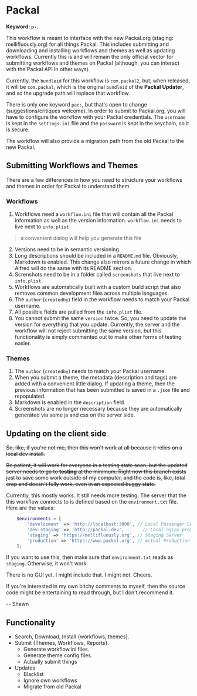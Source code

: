 Packal
======

__Keyword: `p›`.__

This workflow is meant to interface with the new Packal.org (staging: mellifluously.org) for all things Packal. This includes submitting and downloading and installing workflows and themes as well as updating workflows. Currently this is and will remain the only official vector for submitting workflows and themes on Packal (although, you can interact with the Packal API in other ways).

Currently, the `bundleid` for this workflow is `com.packal2`, but, when released, it will be `com.packal`, which is the original `bundleid` of the __Packal Updater__, and so the upgrade path will replace that workflow.

There is only one keyword `pac:`, but that's open to change (suggestions/critiques welcome). In order to submit to Packal.org, you will have to configure the workflow with your Packal credentials. The `username` is kept in the `settings.ini` file and the `password` is kept in the keychain, so it is secure.

The workflow will also provide a migration path from the old Packal to the new Packal.

## Submitting Workflows and Themes

There are a few differences in how you need to structure your workflows and themes in order for Packal to understand them.

### Workflows
1. Workflows need a `workflow.ini` file that will contain all the Packal information as well as the version information. `workflow.ini` needs to live next to `info.plist`
> a convenient dialog will help you generate this file
2. Versions need to be in semantic versioning.
3. Long descriptions should be included in a `README.md` file. Obviously, Markdown is enabled. This change also mirrors a future change in which Alfred will do the same with its README section.
4. Screnshots need to be in a folder called `screenshots` that live next to `info.plist`.
5. Workflows are automatically built with a custom build script that also removes common development files across multiple languages.
6. The `author` (`createdby`) field in the workflow needs to match your Packal username.
7. All possible fields are pulled from the `info.plist` file.
8. You cannot submit the same `version` twice. So, you need to update the version for everything that you update. Currently, the server and the workflow will not reject submitting the same version, but this functionality is simply commented out to make other forms of testing easier.

### Themes
1. The `author` (`createdby`) needs to match your Packal username.
2. When you submit a theme, the metadata (description and tags) are added with a convenient little dialog. If updating a theme, then the previous information that has been submitted is saved in a `.json` file and repopulated.
3. Markdown is enabled in the `description` field.
4. Screenshots are no longer necessary because they are automatically generated via some js and css on the server side.

## Updating on the client side


~~So, like, if you're not me, then this won't work at all because it relies on a local dev install.~~

~~Be patient, it will work for everyone in a testing state soon, but the updated server needs to go to __testing__ at the minimum. Right now this branch exists just to save some work outside of my computer, and the code is, like, total crap and doesn't fully work, even in an expected buggy state.~~

Currently, this mostly works. It still needs more testing. The server that the this workflow connects to is defined based on the `environment.txt` file. Here are the values:

```php
	$environments = [
		'development' => 'http://localhost:3000', // Local Passenger Server (works on my local dev)
		'dev-staging' => 'http://packal.dev', 		// Local nginx proxying to Passenger (works on my local dev)
		'staging' => 'https://mellifluously.org', // Staging Server
		'production' => 'https://www.packal.org', // Actual Production (not setup yet)
	];
```

If you want to use this, then make sure that `environment.txt` reads as `staging`. Otherwise, it won't work.

There is no GUI yet. I might include that. I might not. Cheers.

If you're interested in my own bitchy comments to myself, then the source code might be entertaining to read through, but I don't recommend it.

-- Shawn

## Functionality

* Search, Download, Install {workflows, themes}.
* Submit {Themes, Workflows, Reports}.
  * Generate workflow.ini files.
  * Generate theme config files.
  * Actually submit things
* Updates
  * Blacklist
  * Ignore own workflows
  * Migrate from old Packal